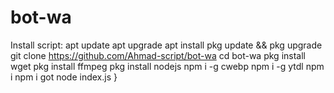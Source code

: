 # bot-wa
Install script:
apt update
apt upgrade
apt install
pkg update && pkg upgrade
git clone https://github.com/Ahmad-script/bot-wa
cd bot-wa
pkg install wget
pkg install ffmpeg
pkg install nodejs
npm i -g cwebp
npm i -g ytdl 
npm i
npm i got
node index.js
}
